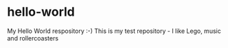 # hello-world
My Hello World respository :-)
This is my test repository - I like Lego, music and rollercoasters

